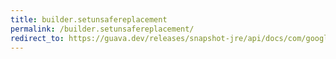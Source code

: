 ```yaml
---
title: builder.setunsafereplacement
permalink: /builder.setunsafereplacement/
redirect_to: https://guava.dev/releases/snapshot-jre/api/docs/com/google/common/escape/Escapers.Builder.html#setUnsafeReplacement-java.lang.String-
---
```

